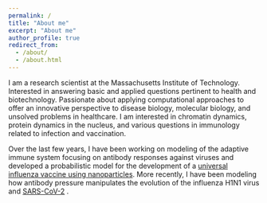 ```yaml
---
permalink: /
title: "About me"
excerpt: "About me"
author_profile: true
redirect_from: 
  - /about/
  - /about.html
---
```


I am a research scientist at the Massachusetts Institute of Technology. Interested in answering basic and applied questions pertinent to health and biotechnology. Passionate about applying computational approaches to offer an innovative perspective to disease biology, molecular biology, and unsolved problems in healthcare. 
I am interested in chromatin dynamics, protein dynamics in the nucleus, and various questions in immunology related to infection and vaccination. 

Over the last few years, I have been working on modeling of the adaptive immune system focusing on antibody responses against viruses and developed a probabilistic model for the development of a [universal influenza vaccine using nanoparticles](https://github.com/amitaiassaf/B-cell-Immunodominance-Hierarchies). More recently, I have been modeling how antibody pressure manipulates the evolution of the influenza H1N1 virus and [SARS-CoV-2](https://github.com/amitaiassaf/GeometryGlycoproteinEvolution) .
